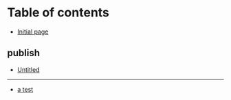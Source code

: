 # Table of contents

* [Initial page](README.md)

## publish

* [Untitled](publish/untitled.md)

---

* [a test](untitled.md)

